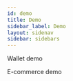 ```yaml
---
id: demo
title: Demo
sidebar_label: Demo
layout: sidenav
sidebar: sidebars
---
```


Wallet demo


E-commerce demo




